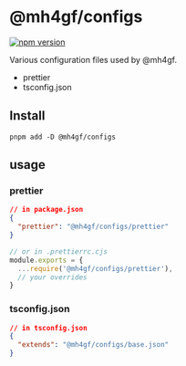 # @mh4gf/configs

[![npm version](https://badge.fury.io/js/@mh4gf%2Fconfigs.svg)](https://badge.fury.io/js/@mh4gf%2Fconfigs)

Various configuration files used by @mh4gf.

- prettier
- tsconfig.json

## Install

    pnpm add -D @mh4gf/configs

## usage

### prettier

```json
// in package.json
{
  "prettier": "@mh4gf/configs/prettier"
}
```

```js
// or in .prettierrc.cjs
module.exports = {
  ...require('@mh4gf/configs/prettier'),
  // your overrides
}
```

### tsconfig.json

```json
// in tsconfig.json
{
  "extends": "@mh4gf/configs/base.json"
}
```
